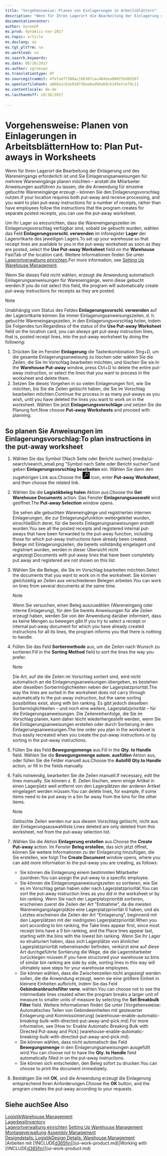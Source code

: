 ```yaml
---
title: "Vorgehensweise: Planen von Einlagerungen in Arbeitsblättern"
description: "Wenn für Ihren Lagerort die Bearbeitung der Einlagerung und des Wareneingangs erforderlich ist und Sie Einlagerungsanweisungen für mehrere Wareneingänge planen möchten – anstatt die Mitarbeiter Anweisungen ausführen zu lassen, die die Anwendung für einzelne gebuchte Wareneingänge erzeugt – können Sie den Einlagerungsvorschlag nutzen."
documentationcenter: 
author: SorenGP
ms.prod: dynamics-nav-2017
ms.topic: article
ms.devlang: na
ms.tgt_pltfrm: na
ms.workload: na
ms.search.keywords: 
ms.date: 08/16/2017
ms.author: sgroespe
ms.translationtype: HT
ms.sourcegitcommit: 4fefaef7380ac10836fcac404eea006f55d8556f
ms.openlocfilehash: a868a1cb2e03d736aa6edb6ab9cb145efce79c11
ms.contentlocale: de-de
ms.lasthandoff: 10/16/2017

---
```

# <a name="how-to-plan-put-aways-in-worksheets"></a><span data-ttu-id="9315d-103">Vorgehensweise: Planen von Einlagerungen in Arbeitsblättern</span><span class="sxs-lookup"><span data-stu-id="9315d-103">How to: Plan Put-aways in Worksheets</span></span>
<span data-ttu-id="9315d-104">Wenn für Ihren Lagerort die Bearbeitung der Einlagerung und des Wareneingangs erforderlich ist und Sie Einlagerungsanweisungen für mehrere Wareneingänge planen möchten – anstatt die Mitarbeiter Anweisungen ausführen zu lassen, die die Anwendung für einzelne gebuchte Wareneingänge erzeugt – können Sie den Einlagerungsvorschlag nutzen.</span><span class="sxs-lookup"><span data-stu-id="9315d-104">If your location requires both put-away and receive processing, and you want to plan put-away instructions for a number of receipts, rather than have employees follow the instructions that the program creates for separate posted receipts, you can use the put-away worksheet.</span></span>  

<span data-ttu-id="9315d-105">Um Ihr Lager so einzurichten, dass die Wareneingangszeilen im Einlagerungsvorschlag verfügbar sind, sobald sie gebucht wurden, wählen das Feld **Einlagerungsvorschl. verwenden** im Inforegister **Lager** der Lagerortkarte des jeweiligen Lagers.</span><span class="sxs-lookup"><span data-stu-id="9315d-105">To set up your warehouse so that receipt lines are available to you in the put-away worksheet as soon as they are posted, select the **Use Put-away Worksheet** field on the **Warehouse** FastTab of the location card.</span></span> <span data-ttu-id="9315d-106">Weitere Informationen finden Sie unter [Lagerortverwaltung einrichten](warehouse-setup-warehouse.md).</span><span class="sxs-lookup"><span data-stu-id="9315d-106">For more information, see [Setting Up Warehouse Management](warehouse-setup-warehouse.md).</span></span>  

<span data-ttu-id="9315d-107">Wenn Sie dieses Feld nicht wählen, erzeugt die Anwendung automatisch Einlagerungsanweisungen für Wareneingänge, wenn diese gebucht werden.</span><span class="sxs-lookup"><span data-stu-id="9315d-107">If you do not select this field, the program will automatically create put-away instructions for receipts as they are posted.</span></span>  

> [!NOTE]  
>  <span data-ttu-id="9315d-108">Unabhängig vom Status des Feldes **Einlagerungsvorschl. verwenden** auf der Lagerortkarte können Sie immer Einlagerungsanweisungszeilen, d. h. gebuchte Wareneingangszeilen, in den Einlagerungsvorschlag holen, indem Sie Folgendes tun:</span><span class="sxs-lookup"><span data-stu-id="9315d-108">Regardless of the status of the **Use Put-away Worksheet** field on the location card, you can always get put-away instruction lines, that is, posted receipt lines, into the put-away worksheet by doing the following:</span></span>  
>   
>  1.  <span data-ttu-id="9315d-109">Drücken Sie im Fenster **Einlagerung** die Tastenkombination Strg+D, um die gesamte Einlagerungsanweisung zu löschen oder wählen Sie die Zeilen, die Sie im Vorschlag bearbeiten möchten, und löschen Sie sie.</span><span class="sxs-lookup"><span data-stu-id="9315d-109">In the **Warehouse Put-away** window, press Ctrl+D to delete the entire put-away instruction, or select the lines that you want to process in the worksheet and delete them.</span></span>  
> 2.  <span data-ttu-id="9315d-110">Setzen Sie dieses Vorgehen in so vielen Einlagerungen fort, wie Sie möchten, bis Sie die Zeilen gelöscht haben, die Sie im Vorschlag bearbeiten möchten.</span><span class="sxs-lookup"><span data-stu-id="9315d-110">Continue the process in as many put-aways as you wish, until you have deleted the lines you want to work on in the worksheet.</span></span> <span data-ttu-id="9315d-111">Wählen Sie jetzt **Einlagerungsvorschläge** und setzen Sie die Planung fort.</span><span class="sxs-lookup"><span data-stu-id="9315d-111">Now choose **Put-away Worksheets** and proceed with planning.</span></span>  

## <a name="to-plan-instructions-in-the-put-away-worksheet"></a><span data-ttu-id="9315d-112">So planen Sie Anweisungen im Einlagerungsvorschlag:</span><span class="sxs-lookup"><span data-stu-id="9315d-112">To plan instructions in the put-away worksheet</span></span>  
1.  <span data-ttu-id="9315d-113">Wählen Sie das Symbol ![Nach Seite oder Bericht suchen] (media/ui-search/search_small.png "Symbol nach Seite oder Bericht suchen")und geben **Einlagerungsvorschlag bearbeiten** ein. Wählen Sie dann den zugehörigen Link aus.</span><span class="sxs-lookup"><span data-stu-id="9315d-113">Choose the ![Search for Page or Report](media/ui-search/search_small.png "Search for Page or Report icon") icon, enter **Put-away Worksheet**, and then choose the related link.</span></span>  
2.  <span data-ttu-id="9315d-114">Wählen Sie die **Logistikbeleg holen** Aktion aus.</span><span class="sxs-lookup"><span data-stu-id="9315d-114">Choose the **Get Warehouse Documents** action.</span></span> <span data-ttu-id="9315d-115">Das Fenster **Einlagerungsauswahl** wird geöffnet.</span><span class="sxs-lookup"><span data-stu-id="9315d-115">The **Put-away Selection** window opens.</span></span>  

    <span data-ttu-id="9315d-116">Sie sehen alle gebuchten Wareneingänge und registrierten internen Einlagerungen, die zur Einlagerungsfunktion weitergeleitet wurden, einschließlich derer, für die bereits Einlagerungsanweisungen erstellt wurden.</span><span class="sxs-lookup"><span data-stu-id="9315d-116">You see all the posted receipts and registered internal put-aways that have been forwarded to the put-away function, including those for which put-away instructions have already been created.</span></span> <span data-ttu-id="9315d-117">Belege mit Einlagerungszeilen, die bereits vollständig eingelagert und registriert wurden, werden in dieser Übersicht nicht angezeigt.</span><span class="sxs-lookup"><span data-stu-id="9315d-117">Documents with put-away lines that have been completely put away and registered are not shown on this list.</span></span>  

3. <span data-ttu-id="9315d-118">Wählen Sie die Belege, die Sie im Vorschlag bearbeiten möchten.</span><span class="sxs-lookup"><span data-stu-id="9315d-118">Select the documents that you want to work on in the worksheet.</span></span> <span data-ttu-id="9315d-119">Sie können gleichzeitig an Zeilen aus verschiedenen Belegen arbeiten.</span><span class="sxs-lookup"><span data-stu-id="9315d-119">You can work on lines from several documents at the same time.</span></span>  

    > [!NOTE]  
    >  <span data-ttu-id="9315d-120">Wenn Sie versuchen, einen Beleg auszuwählen (Wareneingang oder interne Einlagerung), für den Sie bereits Anweisungen für alle Zeilen erzeugt haben, werden Sie von der Anwendung darüber informiert, dass es keine Mengen zu bewegen gibt.</span><span class="sxs-lookup"><span data-stu-id="9315d-120">If you try to select a receipt or internal put-away document for which you have already created instructions for all its lines, the program informs you that there is nothing to handle.</span></span>  

4. <span data-ttu-id="9315d-121">Füllen Sie das Feld **Sortiermethode** aus, um die Zeilen nach Wunsch zu sortieren.</span><span class="sxs-lookup"><span data-stu-id="9315d-121">Fill in the **Sorting Method** field to sort the lines the way you prefer.</span></span>  

    > [!NOTE]  
    >  <span data-ttu-id="9315d-122">Die Art, auf die die Zeilen im Vorschlag sortiert sind, wird nicht automatisch an die Einlagerungsanweisungen übergeben, es bestehen aber dieselben Sortiermöglichkeiten neben der Lagerplatzpriorität.</span><span class="sxs-lookup"><span data-stu-id="9315d-122">The way the lines are sorted in the worksheet does not carry through automatically to the put-away instruction, but the same sorting possibilities exist, along with bin ranking.</span></span> <span data-ttu-id="9315d-123">Es gibt jedoch dieselben Sortiermöglichkeiten – und noch eine weitere, Lagerplatzpriorität – für die Einlagerungsanweisungen. Die Zeilenreihenfolge, die Sie im Vorschlag planen, kann daher leicht wiederhergestellt werden, wenn Sie die Einlagerungsanweisungen erstellen oder durch Sortierung in den Einlagerungsanweisungen.</span><span class="sxs-lookup"><span data-stu-id="9315d-123">The line order you plan in the worksheet is thus easily recreated when you create the put-away instructions or by sorting in the put-away instructions.</span></span>  

5.  <span data-ttu-id="9315d-124">Füllen Sie das Feld **Bewegungsmenge** aus.</span><span class="sxs-lookup"><span data-stu-id="9315d-124">Fill in the **Qty. to Handle** field.</span></span> <span data-ttu-id="9315d-125">Wählen Sie die **Bewegungsmenge autom. ausfüllen** Aktion aus, oder füllen Sie die Felder manuell aus.</span><span class="sxs-lookup"><span data-stu-id="9315d-125">Choose the **Autofill Qty.to Handle** action, or fill in the fields manually.</span></span>  
6.  <span data-ttu-id="9315d-126">Falls notwendig, bearbeiten Sie die Zeilen manuell.</span><span class="sxs-lookup"><span data-stu-id="9315d-126">If necessary, edit the lines manually.</span></span> <span data-ttu-id="9315d-127">Sie können z. B. Zeilen löschen, wenn einige Artikel in einen Lagerplatz weit entfernt von den Lagerplätzen der anderen Artikel eingelagert werden müssen.</span><span class="sxs-lookup"><span data-stu-id="9315d-127">You can delete lines, for example, if some items need to be put away in a bin far away from the bins for the other items.</span></span>  

    > [!NOTE]  
    >  <span data-ttu-id="9315d-128">Gelöschte Zeilen werden nur aus diesem Vorschlag gelöscht, nicht aus der Einlagerungsauswahlliste.</span><span class="sxs-lookup"><span data-stu-id="9315d-128">Lines deleted are only deleted from this worksheet, not from the put-away selection list.</span></span>  

7.  <span data-ttu-id="9315d-129">Wählen Sie die Aktion **Einlagerung erstellen** aus.</span><span class="sxs-lookup"><span data-stu-id="9315d-129">Choose the **Create Put-away** action.</span></span> <span data-ttu-id="9315d-130">Im Fenster **Beleg erstellen**, das sich jetzt öffnet, können Sie weitere Informationen zu der Einlagerung hinzufügen, die Sie erstellen, wie folgt:</span><span class="sxs-lookup"><span data-stu-id="9315d-130">The **Create Document** window opens, where you can add more information to the put-away you are creating, as follows:</span></span>  

    -   <span data-ttu-id="9315d-131">Sie können die Einlagerung einem bestimmten Mitarbeiter zuordnen.</span><span class="sxs-lookup"><span data-stu-id="9315d-131">You can assign the put-away to a specific employee.</span></span>  
    -   <span data-ttu-id="9315d-132">Sie können die Einlagerungsanweisungszeilen so sortieren, wie Sie es im Vorschlag getan haben oder nach Lagerplatzpriorität.</span><span class="sxs-lookup"><span data-stu-id="9315d-132">You can sort the put-away instruction lines as you did in the worksheet or by bin ranking.</span></span> <span data-ttu-id="9315d-133">Wenn Sie nach der Lagerplatzpriorität sortieren, erscheinen zuerst die Zeilen der Art "Entnahme", da die meisten Wareneingangslagerplätze eine Lagerplatzpriorität 0 haben, und als Letztes erscheinen die Zeilen der Art "Einlagerung", beginnend mit den Lagerplätzen mit der niedrigsten Lagerplatzpriorität.</span><span class="sxs-lookup"><span data-stu-id="9315d-133">When you sort according to bin ranking, the Take lines appear first, since most receipt bins have a 0 bin ranking, and the Place lines appear last, starting with the bins with the lowest bin ranking.</span></span> <span data-ttu-id="9315d-134">Wenn Sie Ihr Lager so strukturiert haben, dass sich Lagerplätze von ähnlicher Lagerplatzpriorität nebeneinander befinden, verkürzt eine auf diese Art durchgeführte Sortierung die Wege, die die Lagermitarbeiter zurücklegen müssen.</span><span class="sxs-lookup"><span data-stu-id="9315d-134">If you have structured your warehouse so bins of similar bin ranking are side by side, sorting lines in this way will ultimately save steps for your warehouse employees.</span></span>  
    -   <span data-ttu-id="9315d-135">Sie können wählen, dass die Zwischenzeilen nicht angezeigt werden sollen, die die Anwendung erzeugt, wenn sie eine größere Einheit in kleinere Einheiten aufbricht, indem Sie das Feld **Gebindeanbruchsfilter verw.** wählen.</span><span class="sxs-lookup"><span data-stu-id="9315d-135">You can choose not to see the intermediate lines created when the program breaks a larger unit of measure to smaller units of measure by selecting the **Set Breakbulk Filter** field.</span></span> <span data-ttu-id="9315d-136">Weitere Informationen finden Sie unter [Vorgehensweise: Automatisches Teilen von Gebindeeinheiten mit gesteuerter Einlagerung und Kommissionierung] (warehouse-enable-automatic-breaking-bulk-with-directed-put-away-and-pick.md).</span><span class="sxs-lookup"><span data-stu-id="9315d-136">For more information, see [How to: Enable Automatic Breaking Bulk with Directed Put-away and Pick] (warehouse-enable-automatic-breaking-bulk-with-directed-put-away-and-pick.md).</span></span>  
    -   <span data-ttu-id="9315d-137">Sie können wählen, dass nicht automatisch das Feld **Bewegungsmenge** in den Einlagerungsanweisungen ausgefüllt wird.</span><span class="sxs-lookup"><span data-stu-id="9315d-137">You can choose not to have the **Qty. to Handle** field automatically filled in on the put-away instructions.</span></span>  
    -   <span data-ttu-id="9315d-138">Sie können sich entscheiden, den Beleg sofort zu drucken.</span><span class="sxs-lookup"><span data-stu-id="9315d-138">You can choose to print the document immediately.</span></span>  

8.  <span data-ttu-id="9315d-139">Bestätigen Sie mit **OK**, und die Anwendung erzeugt die Einlagerung entsprechend Ihren Anforderungen.</span><span class="sxs-lookup"><span data-stu-id="9315d-139">Choose the **OK** button, and the program creates the put-away according to your requests.</span></span>  

## <a name="see-also"></a><span data-ttu-id="9315d-140">Siehe auch</span><span class="sxs-lookup"><span data-stu-id="9315d-140">See Also</span></span>  
[<span data-ttu-id="9315d-141">Logistik</span><span class="sxs-lookup"><span data-stu-id="9315d-141">Warehouse Management</span></span>](warehouse-manage-warehouse.md)  
[<span data-ttu-id="9315d-142">Lagerbest</span><span class="sxs-lookup"><span data-stu-id="9315d-142">Inventory</span></span>](inventory-manage-inventory.md)  
<span data-ttu-id="9315d-143">[Lagerortverwaltung einrichten](warehouse-setup-warehouse.md)   </span><span class="sxs-lookup"><span data-stu-id="9315d-143">[Setting Up Warehouse Management](warehouse-setup-warehouse.md)   </span></span>  
<span data-ttu-id="9315d-144">[Montageverwaltung](assembly-assemble-items.md)  </span><span class="sxs-lookup"><span data-stu-id="9315d-144">[Assembly Management](assembly-assemble-items.md)  </span></span>  
[<span data-ttu-id="9315d-145">Designdetails: Logistik</span><span class="sxs-lookup"><span data-stu-id="9315d-145">Design Details: Warehouse Management</span></span>](design-details-warehouse-management.md)  
<span data-ttu-id="9315d-146">[Arbeiten mit [!INCLUDE[d365fin](includes/d365fin_md.md)]](ui-work-product.md)</span><span class="sxs-lookup"><span data-stu-id="9315d-146">[Working with [!INCLUDE[d365fin](includes/d365fin_md.md)]](ui-work-product.md)</span></span>

